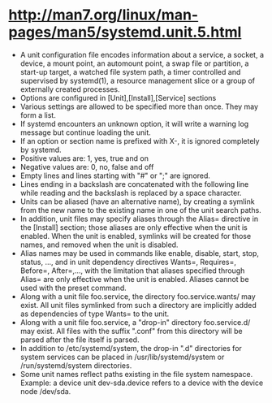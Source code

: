 
# http://man7.org/linux/man-pages/man5/systemd.unit.5.html
*  A unit configuration file encodes information about a service, a socket, a device, a mount point, an automount point, a swap file or partition, a start-up target, a watched file system path, a timer controlled and supervised by systemd(1), a resource management slice or a group of externally created processes.
* Options are configured in [Unit],[Install],[Service] sections
* Various settings are allowed to be specified more than once. They may form a list.
* If systemd encounters an unknown option, it will write a warning log message but continue loading the unit.
* If an option or section name is prefixed with X-, it is ignored completely by systemd.
* Positive values are: 1, yes, true and on
* Negative values are: 0, no, false and off
* Empty lines and lines starting with "#" or ";" are ignored.
* Lines ending in a backslash are concatenated with the following line while reading and the backslash is replaced by a space character.
* Units can be aliased (have an alternative name), by creating a symlink from the new name to the existing name in one of the unit search paths.
* In addition, unit files may specify aliases through the Alias= directive in the [Install] section; those aliases are only effective when the unit is enabled. When the unit is enabled, symlinks will be created for those names, and removed when the unit is disabled.
*  Alias names may be used in commands like enable, disable, start, stop, status, ..., and in unit dependency directives Wants=, Requires=, Before=, After=,..., with the limitation that aliases specified through Alias= are only effective when the unit is enabled. Aliases cannot be used with the preset command.
*  Along with a unit file foo.service, the directory foo.service.wants/ may exist. All unit files symlinked from such a directory are implicitly added as dependencies of type Wants= to the unit.
* Along with a unit file foo.service, a "drop-in" directory foo.service.d/ may exist. All files with the suffix ".conf" from this directory will be parsed after the file itself is parsed.
*  In addition to /etc/systemd/system, the drop-in ".d" directories for system services can be placed in /usr/lib/systemd/system or /run/systemd/system directories.
* Some unit names reflect paths existing in the file system namespace. Example: a device unit dev-sda.device refers to a device with the device node /dev/sda.
